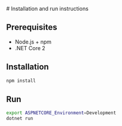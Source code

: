 # Installation and run instructions

## Prerequisites
* Node.js + npm
* .NET Core 2

## Installation
```bash
npm install
```

## Run
```bash
export ASPNETCORE_Environment=Development
dotnet run
```